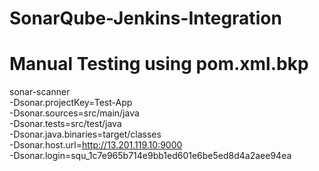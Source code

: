 # SonarQube-Jenkins-Integration

# Manual Testing using pom.xml.bkp
sonar-scanner \
-Dsonar.projectKey=Test-App \
-Dsonar.sources=src/main/java \
-Dsonar.tests=src/test/java \
-Dsonar.java.binaries=target/classes \
-Dsonar.host.url=http://13.201.119.10:9000 \
-Dsonar.login=squ_1c7e965b714e9bb1ed601e6be5ed8d4a2aee94ea
